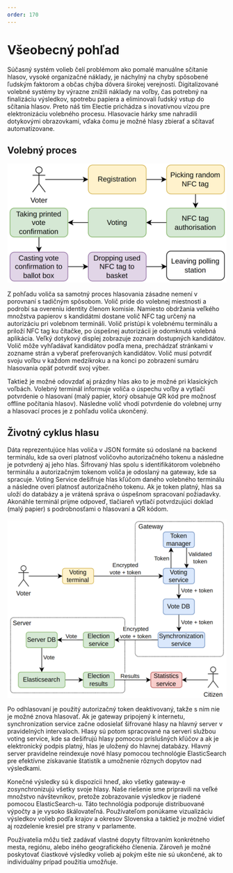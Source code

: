 ```yaml
---
order: 170
---
```


# Všeobecný pohľad

Súčasný systém volieb čelí problémom ako pomalé manuálne sčítanie hlasov, vysoké organizačné náklady, je náchylný na chyby spôsobené ľudským faktorom a občas chýba dôvera širokej verejnosti. Digitalizované volebné systémy by výrazne znížili náklady na voľby, čas potrebný na finalizáciu výsledkov, spotrebu papiera a eliminovali ľudský vstup do sčítania hlasov. Preto náš tím Electie prichádza s inovatívnou vízou pre elektronizáciu volebného procesu. Hlasovacie hárky sme nahradili dotykovými obrazovkami, vďaka čomu je možné hlasy zbierať a sčítavať automatizovane.

## Volebný proces

![](assets/images/voting_process.png)

Z pohľadu voliča sa samotný proces hlasovania zásadne nemení v porovnaní s tadičným spôsobom. Volič príde do volebnej miestnosti a podrobí sa overeniu identity členom komisie. Namiesto obdržania veľkého množstva papierov s kandidátmi dostane volič NFC tag určený na autorizáciu pri volebnom termináli. Volič pristúpi k volebnému terminálu a priloží NFC tag ku čítačke, po úspešnej autorizácii je odomknutá volebná aplikácia. Veľký dotykový displej zobrazuje zoznam dostupných kandidátov. Volič môže vyhľadávať kandidátov podľa mena, prechádzať stránkami v zozname strán a vyberať preferovaných kandidátov. Volič musí potvrdiť svoju voľbu v každom medzikroku a na konci po zobrazení sumáru hlasovania opäť potvrdiť svoj výber.

Taktiež je možné odovzdať aj prázdny hlas ako to je možné pri klasických voľbách. Volebný terminál informuje voliča o úspechu voľby a vytlačí potvrdenie o hlasovaní (malý papier, ktorý obsahuje QR kód pre možnosť offline počítania hlasov). Následne volič vhodí potvrdenie do volebnej urny a hlasovací proces je z pohľadu voliča ukončený.


## Životný cyklus hlasu

Dáta reprezentujúce hlas voliča v JSON formáte sú odoslané na backend terminálu, kde sa overí platnosť voličovho autorizačného tokenu a následne je potvrdený aj jeho hlas. Šifrovaný hlas spolu s identifikátorom volebného terminálu a autorizačným tokenom voliča je odoslaný na gateway, kde sa spracuje. Voting Service dešifruje hlas kľúčom daného volebného terminálu a následne overí platnosť autorizačného tokenu. Ak je token platný, hlas sa uloží do databázy a je vrátená správa o úspešnom spracovaní požiadavky. Akonáhle terminál prijme odpoveď, tlačiareň vytlačí potvrdzujúci doklad (malý papier) s podrobnosťami o hlasovaní a QR kódom.

![](assets/images/vote_lifecycle.png)

Po odhlasovaní je použitý autorizačný token deaktivovaný, takže s ním nie je možné znova hlasovať. Ak je gateway pripojený k internetu, synchronization service začne odosielať šifrované hlasy na hlavný server v pravidelných intervaloch. Hlasy sú potom spracované na serveri službou voting service, kde sa dešifrujú hlasy pomocou príslušných kľúčov a ak je elektronický podpis platný, hlas je uložený do hlavnej databázy. Hlavný server pravidelne reindexuje nové hlasy pomocou technológie ElasticSearch pre efektívne získavanie štatistík a umožnenie rôznych dopytov nad výsledkami.

Konečné výsledky sú k dispozícii hneď, ako všetky gateway-e zosynchronizujú všetky svoje hlasy. Naše riešenie sme pripravili na veľké množstvo návštevníkov, pretože zobrazovanie výsledkov je riadené pomocou ElasticSearch-u. Táto technológia podporuje distribuované výpočty a je vysoko škálovateľná. Používateľom ponúkame vizualizáciu výsledkov volieb podľa krajov a okresov Slovenska a taktiež je možné vidieť aj rozdelenie kresiel pre strany v parlamente.

Používatelia môžu tiež zadávať vlastné dopyty filtrovaním konkrétneho mesta, regiónu, alebo iného geografického členenia. Zároveň je možné poskytovať čiastkové výsledky volieb aj pokým ešte nie sú ukončené, ak to individuálny prípad použitia umožňuje.

